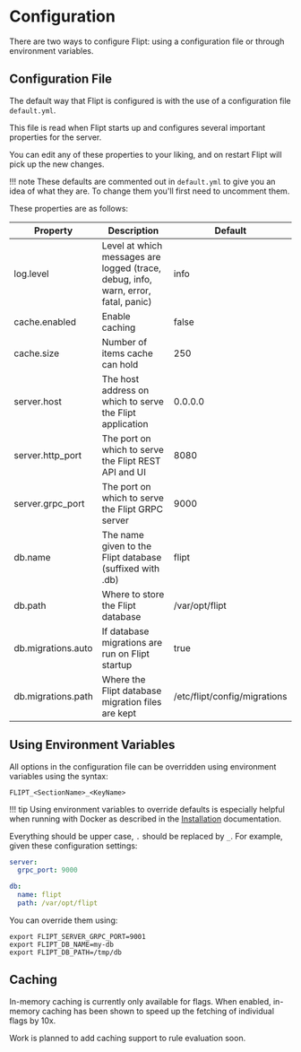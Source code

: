 # Configuration

There are two ways to configure Flipt: using a configuration file or through environment variables.

## Configuration File

The default way that Flipt is configured is with the use of a configuration file `default.yml`.

This file is read when Flipt starts up and configures several important properties for the server.

You can edit any of these properties to your liking, and on restart Flipt will pick up the new changes.

!!! note
    These defaults are commented out in `default.yml` to give you an idea of what they are. To change them you'll first need to uncomment them.

These properties are as follows:

| Property | Description | Default |
|---|---|---|
| log.level | Level at which messages are logged (trace, debug, info, warn, error, fatal, panic) | info |
| cache.enabled | Enable caching | false |
| cache.size | Number of items cache can hold | 250 |
| server.host | The host address on which to serve the Flipt application | 0.0.0.0 |
| server.http_port | The port on which to serve the Flipt REST API and UI | 8080 |
| server.grpc_port | The port on which to serve the Flipt GRPC server | 9000 |
| db.name | The name given to the Flipt database (suffixed with .db) | flipt |
| db.path | Where to store the Flipt database | /var/opt/flipt |
| db.migrations.auto | If database migrations are run on Flipt startup | true |
| db.migrations.path | Where the Flipt database migration files are kept | /etc/flipt/config/migrations |

## Using Environment Variables

All options in the configuration file can be overridden using environment variables using the syntax:

```shell
FLIPT_<SectionName>_<KeyName>
```

!!! tip
    Using environment variables to override defaults is especially helpful when running with Docker as described in the [Installation](installation.md) documentation.

Everything should be upper case, `.` should be replaced by `_`. For example, given these configuration settings:

```yaml
server:
  grpc_port: 9000

db:
  name: flipt
  path: /var/opt/flipt
```

You can override them using:

```shell
export FLIPT_SERVER_GRPC_PORT=9001
export FLIPT_DB_NAME=my-db
export FLIPT_DB_PATH=/tmp/db
```

## Caching

In-memory caching is currently only available for flags. When enabled, in-memory caching has been shown to speed up the fetching of individual flags by 10x.

Work is planned to add caching support to rule evaluation soon.
